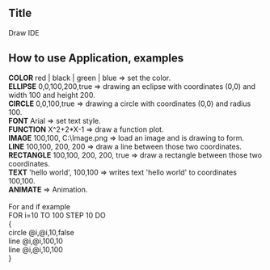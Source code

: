 ## Title
Draw IDE
## How to use Application, examples
<b>COLOR</b> red | black | green | blue => set the color.<br>
<b>ELLIPSE</b> 0,0,100,200,true => drawing an eclipse with coordinates (0,0) and width 100 and height 200.<br>
<b>CIRCLE</b> 0,0,100,true => drawing a circle with coordinates (0,0) and radius 100.<br>
<b>FONT</b> Arial => set text style. <br>
<b>FUNCTION</b> X^2+2*X-1 => draw a function plot. <br>
<b>IMAGE</b> 100,100, C:\Image.png => load an image and is drawing to form.<br>
<b>LINE</b> 100,100, 200, 200 => draw a line between those two coordinates.<br>
<b>RECTANGLE</b> 100,100, 200, 200, true => draw a rectangle between those two coordinates.<br>
<b>TEXT</b> 'hello world', 100,100 => writes text 'hello world' to coordinates 100,100.<br>
<b>ANIMATE</b>  => Animation.<br>
<br>
For and if example <br>
FOR i=10 TO 100 STEP 10 DO <br>
{ <br>
circle @i,@i,10,false <br>
line @i,@i,100,10 <br>
line @i,@i,10,100 <br>
} <br>
<br>








